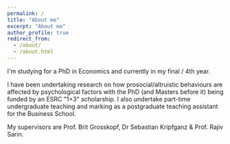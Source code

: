 ```yaml
---
permalink: /
title: "About me"
excerpt: "About me"
author_profile: true
redirect_from: 
  - /about/
  - /about.html
---
```

I'm studying for a PhD in Economics and currently in my final / 4th year.

I have been undertaking research on how prosocial/altruistic behaviours are affected by psychological factors with the PhD (and Masters before it) being funded by an ESRC "1+3" scholarship. I also undertake part-time undergraduate teaching and marking as a postgraduate teaching assistant for the Business School.

My supervisors are Prof. Brit Grosskopf, Dr Sebastian Kripfganz & Prof. Rajiv Sarin.